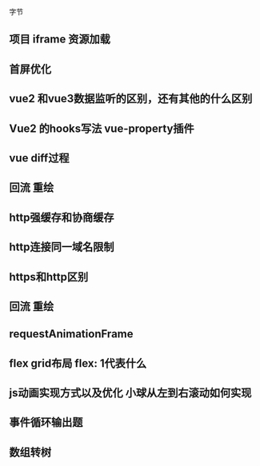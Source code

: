 字节
## 项目 iframe 资源加载
## 首屏优化 
## vue2 和vue3数据监听的区别，还有其他的什么区别
## Vue2 的hooks写法 vue-property插件
## vue diff过程
## 回流 重绘
## http强缓存和协商缓存
## http连接同一域名限制
## https和http区别
## 回流 重绘
## requestAnimationFrame
## flex grid布局   flex: 1代表什么
## js动画实现方式以及优化 小球从左到右滚动如何实现
## 事件循环输出题
## 数组转树
